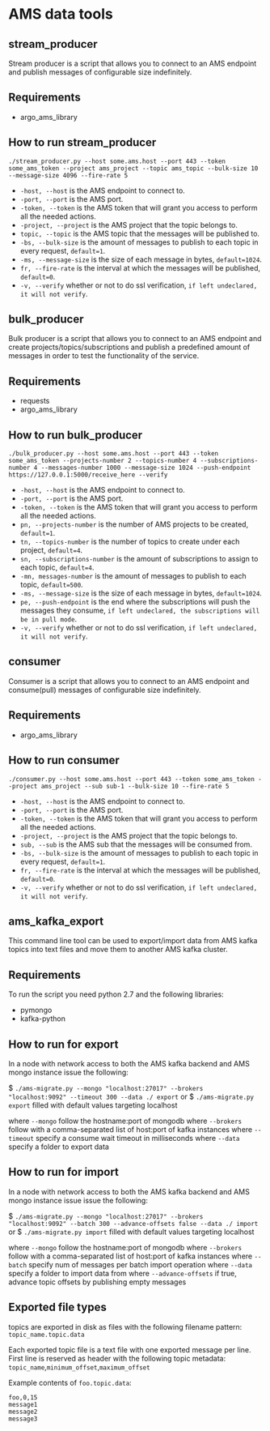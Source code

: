 AMS data tools
========================

stream_producer
----------------
Stream producer is a script that allows you to connect to an AMS endpoint and publish messages of configurable size indefinitely.

Requirements
------------

- argo_ams_library

How to run stream_producer
--------------------------

`./stream_producer.py --host some.ams.host --port 443 --token some_ams_token --project ams_project --topic ams_topic
--bulk-size 10 --message-size 4096 --fire-rate 5`

- `-host, --host` is the AMS endpoint to connect to.
- `-port, --port` is the AMS port.
- `-token, --token` is the AMS token that will grant you access to perform all the needed actions.
- `-project, --project` is the AMS project that the topic belongs to.
- `topic, --topic` is the AMS topic that the messages will be published to.
- `-bs, --bulk-size` is the amount of messages to publish to each topic in every request, `default=1`.
- `-ms, --message-size` is the size of each message in bytes, `default=1024`.
- `fr, --fire-rate` is the interval at which the messages will be published, `default=0`.
- `-v, --verify` whether or not to do ssl verification, `if left undeclared, it will not verify`.


bulk_producer
----------------
Bulk producer is a script that allows you to connect to an AMS endpoint and create projects/topics/subscriptions
and publish a predefined amount of messages in order to test the functionality of the service.

Requirements
------------

- requests
- argo_ams_library

How to run bulk_producer
------------------------

`./bulk_producer.py --host some.ams.host --port 443 --token some_ams_token --projects-number 2 --topics-number 4 --subscriptions-number 4
--messages-number 1000 --message-size 1024 --push-endpoint https://127.0.0.1:5000/receive_here --verify`

- `-host, --host` is the AMS endpoint to connect to.
- `-port, --port` is the AMS port.
- `-token, --token` is the AMS token that will grant you access to perform all the needed actions.
- `pn, --projects-number` is the number of AMS projects to be created, `default=1`.
- `tn, --topics-number` is the number of topics to create under each project, `default=4`.
- `sn, --subscriptions-number` is the amount of subscriptions to assign to each topic, `default=4`.
- `-mn, messages-number` is the amount of messages to publish to each topic, `default=500`.
- `-ms, --message-size` is the size of each message in bytes, `default=1024`.
- `pe, --push-endpoint` is the end where the subscriptions will push the messages they consume, `if left undeclared, the subscriptions will be in pull mode`.
- `-v, --verify` whether or not to do ssl verification, `if left undeclared, it will not verify`.

consumer
----------------
Consumer is a script that allows you to connect to an AMS endpoint and consume(pull) messages
 of configurable size indefinitely.

Requirements
------------

- argo_ams_library

How to run consumer
--------------------------

`./consumer.py --host some.ams.host --port 443 --token some_ams_token --project ams_project --sub sub-1
--bulk-size 10 --fire-rate 5`

- `-host, --host` is the AMS endpoint to connect to.
- `-port, --port` is the AMS port.
- `-token, --token` is the AMS token that will grant you access to perform all the needed actions.
- `-project, --project` is the AMS project that the topic belongs to.
- `sub, --sub` is the AMS sub that the messages will be consumed from.
- `-bs, --bulk-size` is the amount of messages to publish to each topic in every request, `default=1`.
- `fr, --fire-rate` is the interval at which the messages will be published, `default=0`.
- `-v, --verify` whether or not to do ssl verification, `if left undeclared, it will not verify`.

ams_kafka_export
----------------

This command line tool can be used to export/import data from AMS kafka topics into text files and move them to another AMS kafka cluster. 

Requirements
------------

To run the script you need python 2.7 and the following libraries:

- pymongo
- kafka-python  

How to run for export
---------------------

In a node with network access to both the AMS kafka backend and AMS mongo instance issue the following:

$ `./ams-migrate.py --mongo "localhost:27017" --brokers "localhost:9092" --timeout 300 --data ./ export`
or
$ `./ams-migrate.py export` filled with default values targeting localhost

where `--mongo` follow the hostname:port of mongodb 
where `--brokers` follow with a comma-separated list of host:port of kafka instances
where `--timeout` specify a consume wait timeout in milliseconds
where `--data` specify a folder to export data

How to run for import
---------------------

In a node with network access to both the AMS kafka backend and AMS mongo instance issue issue the following:

$ `./ams-migrate.py --mongo "localhost:27017" --brokers "localhost:9092" --batch 300 --advance-offsets false --data ./ import`
or
$ `./ams-migrate.py import` filled with default values targeting localhost

where `--mongo` follow the hostname:port of mongodb
where `--brokers` follow with a comma-separated list of host:port of kafka instances
where `--batch` specify num of messages per batch import operation
where `--data` specify a folder to import data from
where `--advance-offsets` if true, advance topic offsets by publishing empty messages

Exported file types
-------------------

topics are exported in disk as files with the following filename pattern:
`topic_name.topic.data`

Each exported topic file is a text file with one exported message per line.
First line is reserved as header with the following topic metadata:
`topic_name`,`minimum_offset`,`maximum_offset`

Example contents of `foo.topic.data`:

```text
foo,0,15
message1
message2
message3
```